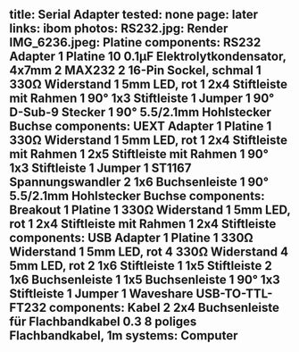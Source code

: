 title: Serial Adapter
tested: none
page: later
links:
    ibom
photos:
    RS232.jpg: Render
    IMG_6236.jpeg: Platine
components: RS232 Adapter
    1 Platine
    10 0.1µF Elektrolytkondensator, 4x7mm
    2 MAX232
    2 16-Pin Sockel, schmal
    1 330Ω Widerstand
    1 5mm LED, rot
    1 2x4 Stiftleiste mit Rahmen
    1 90° 1x3 Stiftleiste
    1 Jumper
    1 90° D-Sub-9 Stecker
    1 90° 5.5/2.1mm Hohlstecker Buchse
components: UEXT Adapter
    1 Platine
    1 330Ω Widerstand
    1 5mm LED, rot
    1 2x4 Stiftleiste mit Rahmen
    1 2x5 Stiftleiste mit Rahmen
    1 90° 1x3 Stiftleiste
    1 Jumper
    1 ST1167 Spannungswandler
    2 1x6 Buchsenleiste
    1 90° 5.5/2.1mm Hohlstecker Buchse
components: Breakout
    1 Platine
    1 330Ω Widerstand
    1 5mm LED, rot
    1 2x4 Stiftleiste mit Rahmen
    1 2x4 Stiftleiste
components: USB Adapter
    1 Platine
    1 330Ω Widerstand
    1 5mm LED, rot
    4 330Ω Widerstand
    4 5mm LED, rot
    2 1x6 Stiftleiste
    1 1x5 Stiftleiste
    2 1x6 Buchsenleiste
    1 1x5 Buchsenleiste
    1 90° 1x3 Stiftleiste
   1 Jumper
   1 Waveshare USB-TO-TTL-FT232
components: Kabel
    2 2x4 Buchsenleiste für Flachbandkabel
    0.3 8 poliges Flachbandkabel, 1m
systems:
    Computer
---

